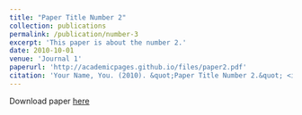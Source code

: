 ```yaml
---
title: "Paper Title Number 2"
collection: publications
permalink: /publication/number-3
excerpt: 'This paper is about the number 2.'
date: 2010-10-01
venue: 'Journal 1'
paperurl: 'http://academicpages.github.io/files/paper2.pdf'
citation: 'Your Name, You. (2010). &quot;Paper Title Number 2.&quot; <i>Journal 1</i>. 1(2).'
---
```


Download paper [here](http://academicpages.github.io/files/paper2.pdf)

